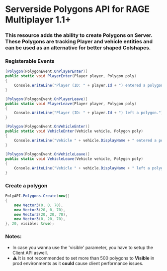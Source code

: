 # Serverside Polygons API for RAGE Multiplayer 1.1+
### This resource adds the ability to create Polygons on Server. These Polygons are tracking Player and vehicle entities and can be used as an alternative for better shaped Colshapes.

### Registerable Events
```cs
[Polygon(PolygonEvent.OnPlayerEnter)]
public static void PlayerEnter(Player player, Polygon poly)
{
    Console.WriteLine("Player (ID: " + player.Id + ") entered a polygon.");
}

[Polygon(PolygonEvent.OnPlayerLeave)]
public static void PlayerLeave(Player player, Polygon poly)
{
    Console.WriteLine("Player (ID: " + player.Id + ") left a polygon.");
}

[Polygon(PolygonEvent.OnVehicleEnter)]
public static void VehicleEnter(Vehicle vehicle, Polygon poly)
{
    Console.WriteLine("Vehicle " + vehicle.DisplayName + " entered a polygon.");
}
        
[Polygon(PolygonEvent.OnVehicleLeave)]
public static void VehicleLeave(Vehicle vehicle, Polygon poly)
{
    Console.WriteLine("Vehicle " + vehicle.DisplayName + " left a polygon.");
}
```
### Create a polygon
```cs
PolyAPI.Polygons.Create(new[]
{
    new Vector3(0, 0, 70),
    new Vector3(20, 0, 70),
    new Vector3(20, 20, 70),
    new Vector3(0, 20, 70),
}, 20, visible: true);
```
### Notes:
- In case you wanna use the 'visible' parameter, you have to setup the Client API aswell.
- ⚠️ It is not recommended to set more than 500 polygons to **Visible** in prod environments as it **could** cause client performance issues.
